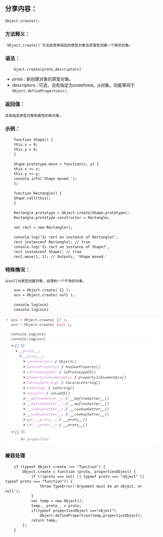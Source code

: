 ## 分享内容：
```
Object.create();
```

### 方法释义：
    `Object.create()`方法会使用指定的原型对象及其属性创建一个新的对象。

### 语法：
```
    bject.create(proto,descriptors)
```

- proto : 新创建对象的原型对象。
- descriptors : 可选，没有指定为undefined。js对象。功能等同于`Object.defineProperties()`.

### 返回值：
    具有指定原型对象和属性的新对象。



### 示例：
```
    function Shape() {
    this.x = 0;
    this.y = 0;
    }

    Shape.prototype.move = function(x, y) {
    this.x += x;
    this.y += y;
    console.info('Shape moved.');
    };

    function Rectangle() {
    Shape.call(this); 
    }

    Rectangle.prototype = Object.create(Shape.prototype);
    Rectangle.prototype.constructor = Rectangle;

    var rect = new Rectangle();

    console.log('Is rect an instance of Rectangle?',
    rect instanceof Rectangle); // true
    console.log('Is rect an instance of Shape?',
    rect instanceof Shape); // true
    rect.move(1, 1); // Outputs, 'Shape moved.'
```


### 特殊情况：
    
    以null为原型创建对象，会得到一个干净的对象。

```
    oco = Object.create( {} );  
    ocn = Object.create( null ); 

    console.log(oco) 
    console.log(ocn) 
```
![console结果](./console.png)


### 兼容处理
```
    if (typeof Object.create !== "function") {
        Object.create = function (proto, propertiesObject) {
            if (!(proto === null || typeof proto === "object" || typeof proto === "function")) {
                throw TypeError('Argument must be an object, or null');
            }
            var temp = new Object();
            temp.__proto__ = proto;
            if(typeof propertiesObject ==="object")
                Object.defineProperties(temp,propertiesObject);
            return temp;
        };
    }
```